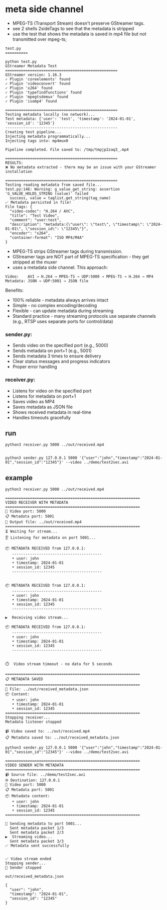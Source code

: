 # meta side channel

* MPEG-TS (Transport Stream) doesn't preserve GStreamer tags. 
* see 2 shells 2sideTags to see that the metadata is stripped 
* use the test that shows the metadata is saved in mp4 file but not transmitted over mpeg-ts;


``` 
test.py
==========

python test.py                              
GStreamer Metadata Test
==================================================
GStreamer version: 1.16.3
✓ Plugin 'coreelements' found
✓ Plugin 'videoconvert' found
✓ Plugin 'x264' found
✓ Plugin 'typefindfunctions' found
✓ Plugin 'mpegtsdemux' found
✓ Plugin 'isomp4' found

==================================================
Testing metadata locally (no network)...
Test metadata: {'user': 'test', 'timestamp': '2024-01-01', 'session_id': '12345'}
--------------------------------------------------
Creating test pipeline...
Injecting metadata programmatically...
Injecting tags into: mp4mux0

Pipeline completed. File saved to: /tmp/tmpjp2zaq3_.mp4

==================================================
RESULTS:
❌ No metadata extracted - there may be an issue with your GStreamer installation

==================================================
Testing reading metadata from saved file...
test.py:146: Warning: g_value_get_string: assertion 'G_VALUE_HOLDS_STRING (value)' failed
  success, value = taglist.get_string(tag_name)
✅ Metadata persisted in file!
File tags: {
  "video-codec": "H.264 / AVC",
  "title": "Test Video",
  "comment": "user:test",
  "description": "metadata:{\"user\": \"test\", \"timestamp\": \"2024-01-01\", \"session_id\": \"12345\"}",
  "encoder": "x264",
  "container-format": "ISO MP4/M4A"
}
```

* MPEG-TS strips GStreamer tags during transmission.
* GStreamer tags are NOT part of MPEG-TS specification - they get stripped at the muxer
* uses a metadata side channel. This approach:

```
Video:    AVI → H.264 → MPEG-TS → UDP:5000 → MPEG-TS → H.264 → MP4
Metadata: JSON → UDP:5001 → JSON file
```

Benefits:

* 100% reliable - metadata always arrives intact
* Simple - no complex encoding/decoding
* Flexible - can update metadata during streaming
* Standard practice - many streaming protocols use separate channels (e.g., RTSP uses separate ports for control/data)

### sender.py:

* Sends video on the specified port (e.g., 5000)
* Sends metadata on port+1 (e.g., 5001)
* Sends metadata 3 times to ensure delivery
* Clear status messages and progress indicators
* Proper error handling

### receiver.py:

* Listens for video on the specified port
* Listens for metadata on port+1
* Saves video as MP4
* Saves metadata as JSON file
* Shows received metadata in real-time
* Handles timeouts gracefully

## run

```
python3 receiver.py 5000 ../out/received.mp4


python3 sender.py 127.0.0.1 5000 '{"user":"john","timestamp":"2024-01-01","session_id":"12345"}' --video ../demo/test2sec.avi
```

## example


```
python3 receiver.py 5000 ../out/received.mp4

============================================================
VIDEO RECEIVER WITH METADATA
============================================================
📡 Video port: 5000
📋 Metadata port: 5001
💾 Output file: ../out/received.mp4
============================================================
⏳ Waiting for stream...
👂 Listening for metadata on port 5001...

📦 METADATA RECEIVED from 127.0.0.1:
   ----------------------------------------
   • user: john
   • timestamp: 2024-01-01
   • session_id: 12345
   ----------------------------------------


📦 METADATA RECEIVED from 127.0.0.1:
   ----------------------------------------
   • user: john
   • timestamp: 2024-01-01
   • session_id: 12345
   ----------------------------------------

▶️  Receiving video stream...

📦 METADATA RECEIVED from 127.0.0.1:
   ----------------------------------------
   • user: john
   • timestamp: 2024-01-01
   • session_id: 12345
   ----------------------------------------


⏱️  Video stream timeout - no data for 5 seconds

============================================================
📋 METADATA SAVED
============================================================
📁 File: ../out/received_metadata.json
📦 Content:
   • user: john
   • timestamp: 2024-01-01
   • session_id: 12345
============================================================
Stopping receiver...
Metadata listener stopped

📹 Video saved to: ../out/received.mp4
📋 Metadata saved to: ../out/received_metadata.json

```


```
python3 sender.py 127.0.0.1 5000 '{"user":"john","timestamp":"2024-01-01","session_id":"12345"}' --video ../demo/test2sec.avi

============================================================
VIDEO SENDER WITH METADATA
============================================================
📹 Source file: ../demo/test2sec.avi
🌐 Destination: 127.0.0.1
📡 Video port: 5000
📋 Metadata port: 5001
📦 Metadata content:
   • user: john
   • timestamp: 2024-01-01
   • session_id: 12345
============================================================

📨 Sending metadata to port 5001...
  Sent metadata packet 1/3
  Sent metadata packet 2/3
▶️  Streaming video...
  Sent metadata packet 3/3
✅ Metadata sent successfully


✅ Video stream ended
Stopping sender...
🛑 Sender stopped

```


```
out/received_metadata.json

{
  "user": "john",
  "timestamp": "2024-01-01",
  "session_id": "12345"
}

```